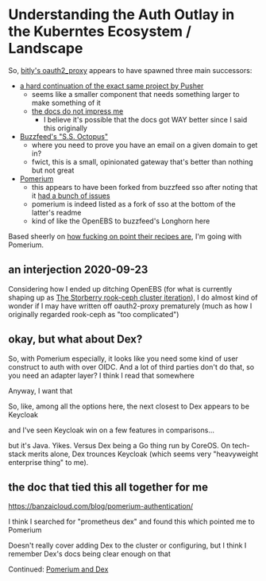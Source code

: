 # Understanding the Auth Outlay in the Kuberntes Ecosystem / Landscape

So, [bitly's oauth2_proxy](https://github.com/bitly/oauth2_proxy) appears to have spawned three main successors:

- [a hard continuation of the exact same project by Pusher](https://github.com/oauth2-proxy/oauth2-proxy)
  - seems like a smaller component that needs something larger to make something of it
  - [the docs do not impress me](https://oauth2-proxy.github.io/oauth2-proxy/)
    - I believe it's possible that the docs got WAY better since I said this originally
- [Buzzfeed's "S.S. Octopus"](https://github.com/buzzfeed/sso)
  - where you need to prove you have an email on a given domain to get in?
  - fwict, this is a small, opinionated gateway that's better than nothing but not great
- [Pomerium](https://www.pomerium.io/)
  - this appears to have been forked from buzzfeed sso after noting that it [had a bunch of issues](https://github.com/pomerium/pomerium/issues/1)
  - pomerium is indeed listed as a fork of sso at the bottom of the latter's readme
  - kind of like the OpenEBS to buzzfeed's Longhorn here

Based sheerly on [how fucking on point their recipes are](https://www.pomerium.io/recipes/), I'm going with Pomerium.

## an interjection 2020-09-23

Considering how I ended up ditching OpenEBS (for what is currently shaping up as [The Storberry rook-ceph cluster iteration](444a454e-bebb-4767-bf07-5bb00f1136bd.md)), I do almost kind of wonder if I may have written off oauth2-proxy prematurely (much as how I originally regarded rook-ceph as "too complicated")

## okay, but what about Dex?

So, with Pomerium especially, it looks like you need some kind of user construct to auth with over OIDC. And a lot of third parties don't do that, so you need an adapter layer? I think I read that somewhere

Anyway, I want that

So, like, among all the options here, the next closest to Dex appears to be Keycloak

and I've seen Keycloak win on a few features in comparisons...

but it's Java. Yikes. Versus Dex being a Go thing run by CoreOS. On tech-stack merits alone, Dex trounces Keycloak (which seems very "heavyweight enterprise thing" to me).

## the doc that tied this all together for me

https://banzaicloud.com/blog/pomerium-authentication/

I think I searched for "prometheus dex" and found this which pointed me to Pomerium

Doesn't really cover adding Dex to the cluster or configuring, but I think I remember Dex's docs being clear enough on that

Continued: [Pomerium and Dex](a3b33b41-b04a-4e9b-8536-55a8fe966967.md)
